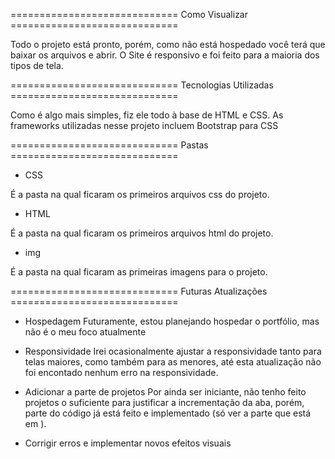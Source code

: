 ============================= Como Visualizar =============================

Todo o projeto está pronto, porém, como não está hospedado você terá que baixar os arquivos e abrir.
O Site é responsivo e foi feito para a maioria dos tipos de tela.

============================= Tecnologias Utilizadas =============================

Como é algo mais simples, fiz ele todo à base de HTML e CSS.
As frameworks utilizadas nesse projeto incluem Bootstrap para CSS

============================= Pastas =============================

- CSS

É a pasta na qual ficaram os primeiros arquivos css do projeto.

- HTML

É a pasta na qual ficaram os primeiros arquivos html do projeto.

- img

É a pasta na qual ficaram as primeiras imagens para o projeto.

============================= Futuras Atualizações =============================

- Hospedagem
  Futuramente, estou planejando hospedar o portfólio, mas não é o meu foco atualmente

- Responsividade
  Irei ocasionalmente ajustar a responsividade tanto para telas maiores, como também para as menores, até esta atualização não foi encontado nenhum erro na responsividade.

- Adicionar a parte de projetos
Por ainda ser iniciante, não tenho feito projetos o suficiente para justificar a incrementação da aba, porém, parte do código já está feito e implementado (só ver a parte que está em <!---->).

- Corrigir erros e implementar novos efeitos visuais
